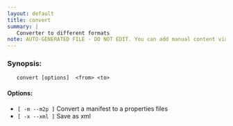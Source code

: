 ```yaml
---
layout: default
title: convert
summary: |
   Converter to different formats
note: AUTO-GENERATED FILE - DO NOT EDIT. You can add manual content via same filename in _ext sub-folder. 
---
```


### Synopsis: 
	   convert [options]  <from> <to>

#### Options: 
- `[ -m --m2p ]` Convert a manifest to a properties files
- `[ -x --xml ]` Save as xml

